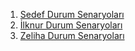 1. [Sedef Durum Senaryoları](kaynak/durum_senaryoları/Sedef_DurumSenaryolari.pdf)
2. [İlknur Durum Senaryoları](kaynak/durum_senaryoları/İlknur_Durum_Senaryolari.pdf)
3. [Zeliha Durum Senaryoları](kaynak/durum-senaryoları/Zeliha_DurumSenaryolari.pdf)
